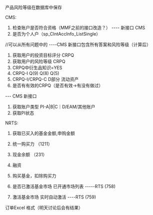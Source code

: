 产品风险等级在数据库中保存

CMS:
1. 检查账户是否符合资格（MMF之前的接口改造？） ---- 新接口 CMS
2. 是否为个人户（sp_ClntAccInfo_ListSingle）


//可以从所有问题中的 ----CMS 新接口包含所有答案和风险等级（计算后）
1. 获取用户的投资目标评分 CRPQ 
2. 获取用户的风险等级 CRPQ
3. CRPQ中衍生品知识=YES 
4.  CRPQ-I Q(9) Q(8) Q(5)
5.  CRPQ-I/CRPQ-C D部分 流动资产
6.  是否有有效的CRPQ（是否有效->有没有做过）

--- CMS 新接口
1.  获取账户类型 PI-A|B|C｜D/EAM/其他账户
2.  获取PI状态 


NRTS:
1. 获取已买入的基金金额,申购金额 
2. 统一购买力 （1211）
3. 现金余额 （231）
4. 融资
5. 购买基金，扣除购买力

6. 是否已激活基金市场 已开通市场列表 -----RTS (758)
7. 激活基金市场 实时自动激活 ----RTS (759)

订单Excel 格式（明天讨论后会有结果）
